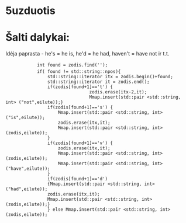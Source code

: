 # 5uzduotis

# Šalti dalykai:
  
Idėja paprasta - he's = he is, he'd = he had, haven't = have not ir t.t.

                int found = zodis.find('');
                if( found != std::string::npos){
                    std::string::iterator itx = zodis.begin()+found;
                    std::string::iterator it = zodis.end();
                    if(zodis[found+1]=='t') {
                                    zodis.erase(itx-2,it);
                                    Mmap.insert(std::pair <std::string, int> ("not",eilute));}
                    if(zodis[found+1]=='s') {
                        Mmap.insert(std::pair <std::string, int> ("is",eilute));
                        zodis.erase(itx,it);
                        Mmap.insert(std::pair <std::string, int> (zodis,eilute));
                    }
                    if(zodis[found+1]=='v') {
                        zodis.erase(itx,it);
                        Mmap.insert(std::pair <std::string, int> (zodis,eilute));
                        Mmap.insert(std::pair <std::string, int> ("have",eilute));
                    }
                    if(zodis[found+1]=='d')
                    {Mmap.insert(std::pair <std::string, int> ("had",eilute));
                    zodis.erase(itx,it);
                    Mmap.insert(std::pair <std::string, int> (zodis,eilute));}
                    } else Mmap.insert(std::pair <std::string, int> (zodis,eilute));
                   

